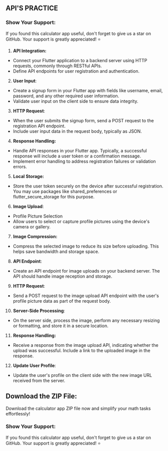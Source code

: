 ## API'S PRACTICE

### Show Your Support:
If you found this calculator app useful, don't forget to give us a star on GitHub. Your support is greatly appreciated! ⭐

1. **API Integration:**
- Connect your Flutter application to a backend server using HTTP requests, commonly through RESTful APIs.
- Define API endpoints for user registration and authentication.
2. **User Input**:
- Create a signup form in your Flutter app with fields like username, email, password, and any other required user information.
- Validate user input on the client side to ensure data integrity.
3. **HTTP Request**:
- When the user submits the signup form, send a POST request to the registration API endpoint.
- Include user input data in the request body, typically as JSON.
4. **Response Handling:**
- Handle API responses in your Flutter app. Typically, a successful response will include a user token or a confirmation message.
- Implement error handling to address registration failures or validation errors.
5. **Local Storage:**
- Store the user token securely on the device after successful registration. You may use packages like shared_preferences or flutter_secure_storage for this purpose.
6. **Image Upload**:
- Profile Picture Selection
- Allow users to select or capture profile pictures using the device's camera or gallery.
7. **Image Compression:**
- Compress the selected image to reduce its size before uploading. This helps save bandwidth and storage space.
8. **API Endpoint**:
- Create an API endpoint for image uploads on your backend server. The API should handle image reception and storage.
9. **HTTP Request**:
- Send a POST request to the image upload API endpoint with the user's profile picture data as part of the request body.
10. **Server-Side Processing**:
- On the server side, process the image, perform any necessary resizing or formatting, and store it in a secure location.
11. **Response Handling:**
- Receive a response from the image upload API, indicating whether the upload was successful. Include a link to the uploaded image in the response.
12. **Update User Profile**:
- Update the user's profile on the client side with the new image URL received from the server.
## Download the ZIP File:
Download the calculator app ZIP file now and simplify your math tasks effortlessly!

### Show Your Support:
If you found this calculator app useful, don't forget to give us a star on GitHub. Your support is greatly appreciated! ⭐

